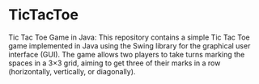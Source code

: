 # TicTacToe
Tic Tac Toe Game in Java: This repository contains a simple Tic Tac Toe game implemented in Java using the Swing library for the graphical user interface (GUI). The game allows two players to take turns marking the spaces in a 3×3 grid, aiming to get three of their marks in a row (horizontally, vertically, or diagonally).

